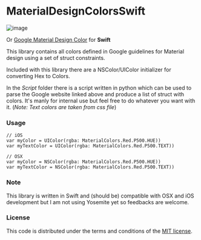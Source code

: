 MaterialDesignColorsSwift
===
![image](Media/screenshot.png)

Or [Google Material Design Color](http://www.google.com/design/spec/style/color.html) for **Swift**

This library contains all colors defined in Google guidelines for Material design using a set of struct constraints.

Included with this library there are a NSColor/UIColor initializer for converting Hex to Colors.

In the *Script* folder there is a script written in python which can be used to parse the Google website linked above and produce a list of struct with colors. It's manly for internal use but feel free to do whatever you want with it. (*Note: Text colors are taken from css file*)

### Usage

	// iOS
	var myColor = UIColor(rgba: MaterialColors.Red.P500.HUE))
	var myTextColor = UIColor(rgba: MaterialColors.Red.P500.TEXT))
	
	// OSX
	var myColor = NSColor(rgba: MaterialColors.Red.P500.HUE))
	var myTextColor = NSColor(rgba: MaterialColors.Red.P500.TEXT))

### Note

This library is written in Swift and (should be) compatible with OSX and iOS development but I am not using Yosemite yet so feedbacks are welcome.

### License
This code is distributed under the terms and conditions of the [MIT license](LICENSE). 